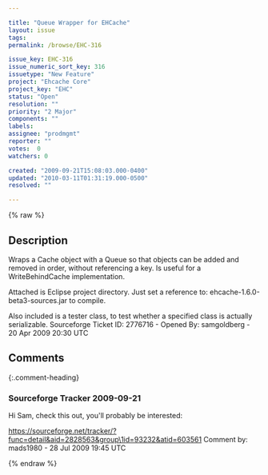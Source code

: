 ```yaml
---

title: "Queue Wrapper for EHCache"
layout: issue
tags: 
permalink: /browse/EHC-316

issue_key: EHC-316
issue_numeric_sort_key: 316
issuetype: "New Feature"
project: "Ehcache Core"
project_key: "EHC"
status: "Open"
resolution: ""
priority: "2 Major"
components: ""
labels: 
assignee: "prodmgmt"
reporter: ""
votes:  0
watchers: 0

created: "2009-09-21T15:08:03.000-0400"
updated: "2010-03-11T01:31:19.000-0500"
resolved: ""

---
```




{% raw %}



## Description

<div markdown="1" class="description">

Wraps a Cache object with a Queue so that objects can be added and removed in order, without referencing a key.  Is useful for a WriteBehindCache implementation.

Attached is Eclipse project directory.  Just set a reference to: ehcache-1.6.0-beta3-sources.jar to compile.

Also included is a tester class, to test whether a specified class is actually serializable.
Sourceforge Ticket ID: 2776716 - Opened By: samgoldberg - 20 Apr 2009 20:30 UTC

</div>

## Comments


{:.comment-heading}
### **Sourceforge Tracker** <span class="date">2009-09-21</span>

<div markdown="1" class="comment">

Hi Sam, check this out, you'll probably be interested:

https://sourceforge.net/tracker/?func=detail&aid=2828563&group\1id=93232&atid=603561
Comment by: mads1980 - 28 Jul 2009 19:45 UTC

</div>



{% endraw %}
